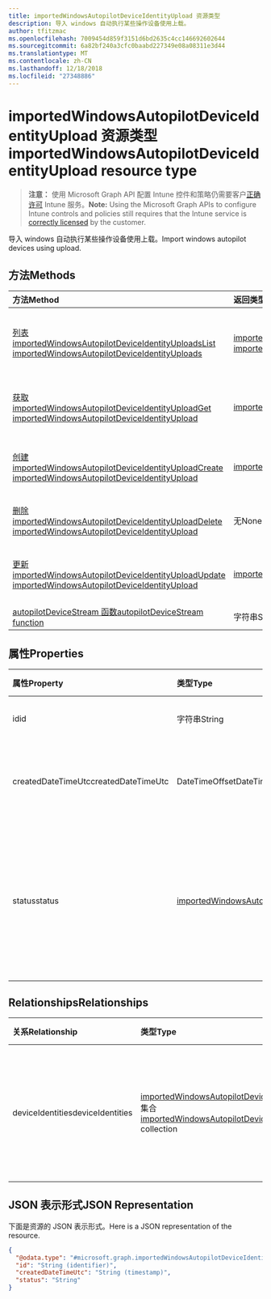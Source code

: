 ```yaml
---
title: importedWindowsAutopilotDeviceIdentityUpload 资源类型
description: 导入 windows 自动执行某些操作设备使用上载。
author: tfitzmac
ms.openlocfilehash: 7009454d859f3151d6bd2635c4cc146692602644
ms.sourcegitcommit: 6a82bf240a3cfc0baabd227349e08a08311e3d44
ms.translationtype: MT
ms.contentlocale: zh-CN
ms.lasthandoff: 12/18/2018
ms.locfileid: "27348886"
---
```

# <a name="importedwindowsautopilotdeviceidentityupload-resource-type"></a><span data-ttu-id="b8cba-103">importedWindowsAutopilotDeviceIdentityUpload 资源类型</span><span class="sxs-lookup"><span data-stu-id="b8cba-103">importedWindowsAutopilotDeviceIdentityUpload resource type</span></span>

> <span data-ttu-id="b8cba-104">**注意：** 使用 Microsoft Graph API 配置 Intune 控件和策略仍需要客户[正确许可](https://go.microsoft.com/fwlink/?linkid=839381) Intune 服务。</span><span class="sxs-lookup"><span data-stu-id="b8cba-104">**Note:** Using the Microsoft Graph APIs to configure Intune controls and policies still requires that the Intune service is [correctly licensed](https://go.microsoft.com/fwlink/?linkid=839381) by the customer.</span></span>

<span data-ttu-id="b8cba-105">导入 windows 自动执行某些操作设备使用上载。</span><span class="sxs-lookup"><span data-stu-id="b8cba-105">Import windows autopilot devices using upload.</span></span>
## <a name="methods"></a><span data-ttu-id="b8cba-106">方法</span><span class="sxs-lookup"><span data-stu-id="b8cba-106">Methods</span></span>
|<span data-ttu-id="b8cba-107">方法</span><span class="sxs-lookup"><span data-stu-id="b8cba-107">Method</span></span>|<span data-ttu-id="b8cba-108">返回类型</span><span class="sxs-lookup"><span data-stu-id="b8cba-108">Return Type</span></span>|<span data-ttu-id="b8cba-109">说明</span><span class="sxs-lookup"><span data-stu-id="b8cba-109">Description</span></span>|
|:---|:---|:---|
|[<span data-ttu-id="b8cba-110">列表 importedWindowsAutopilotDeviceIdentityUploads</span><span class="sxs-lookup"><span data-stu-id="b8cba-110">List importedWindowsAutopilotDeviceIdentityUploads</span></span>](../api/intune-enrollment-importedwindowsautopilotdeviceidentityupload-list.md)|<span data-ttu-id="b8cba-111">[importedWindowsAutopilotDeviceIdentityUpload](../resources/intune-enrollment-importedwindowsautopilotdeviceidentityupload.md)集合</span><span class="sxs-lookup"><span data-stu-id="b8cba-111">[importedWindowsAutopilotDeviceIdentityUpload](../resources/intune-enrollment-importedwindowsautopilotdeviceidentityupload.md) collection</span></span>|<span data-ttu-id="b8cba-112">列出属性和[importedWindowsAutopilotDeviceIdentityUpload](../resources/intune-enrollment-importedwindowsautopilotdeviceidentityupload.md)对象之间的关系。</span><span class="sxs-lookup"><span data-stu-id="b8cba-112">List properties and relationships of the [importedWindowsAutopilotDeviceIdentityUpload](../resources/intune-enrollment-importedwindowsautopilotdeviceidentityupload.md) objects.</span></span>|
|[<span data-ttu-id="b8cba-113">获取 importedWindowsAutopilotDeviceIdentityUpload</span><span class="sxs-lookup"><span data-stu-id="b8cba-113">Get importedWindowsAutopilotDeviceIdentityUpload</span></span>](../api/intune-enrollment-importedwindowsautopilotdeviceidentityupload-get.md)|[<span data-ttu-id="b8cba-114">importedWindowsAutopilotDeviceIdentityUpload</span><span class="sxs-lookup"><span data-stu-id="b8cba-114">importedWindowsAutopilotDeviceIdentityUpload</span></span>](../resources/intune-enrollment-importedwindowsautopilotdeviceidentityupload.md)|<span data-ttu-id="b8cba-115">读取属性和[importedWindowsAutopilotDeviceIdentityUpload](../resources/intune-enrollment-importedwindowsautopilotdeviceidentityupload.md)对象的关系。</span><span class="sxs-lookup"><span data-stu-id="b8cba-115">Read properties and relationships of the [importedWindowsAutopilotDeviceIdentityUpload](../resources/intune-enrollment-importedwindowsautopilotdeviceidentityupload.md) object.</span></span>|
|[<span data-ttu-id="b8cba-116">创建 importedWindowsAutopilotDeviceIdentityUpload</span><span class="sxs-lookup"><span data-stu-id="b8cba-116">Create importedWindowsAutopilotDeviceIdentityUpload</span></span>](../api/intune-enrollment-importedwindowsautopilotdeviceidentityupload-create.md)|[<span data-ttu-id="b8cba-117">importedWindowsAutopilotDeviceIdentityUpload</span><span class="sxs-lookup"><span data-stu-id="b8cba-117">importedWindowsAutopilotDeviceIdentityUpload</span></span>](../resources/intune-enrollment-importedwindowsautopilotdeviceidentityupload.md)|<span data-ttu-id="b8cba-118">创建新的[importedWindowsAutopilotDeviceIdentityUpload](../resources/intune-enrollment-importedwindowsautopilotdeviceidentityupload.md)对象。</span><span class="sxs-lookup"><span data-stu-id="b8cba-118">Create a new [importedWindowsAutopilotDeviceIdentityUpload](../resources/intune-enrollment-importedwindowsautopilotdeviceidentityupload.md) object.</span></span>|
|[<span data-ttu-id="b8cba-119">删除 importedWindowsAutopilotDeviceIdentityUpload</span><span class="sxs-lookup"><span data-stu-id="b8cba-119">Delete importedWindowsAutopilotDeviceIdentityUpload</span></span>](../api/intune-enrollment-importedwindowsautopilotdeviceidentityupload-delete.md)|<span data-ttu-id="b8cba-120">无</span><span class="sxs-lookup"><span data-stu-id="b8cba-120">None</span></span>|<span data-ttu-id="b8cba-121">删除[importedWindowsAutopilotDeviceIdentityUpload](../resources/intune-enrollment-importedwindowsautopilotdeviceidentityupload.md)。</span><span class="sxs-lookup"><span data-stu-id="b8cba-121">Deletes a [importedWindowsAutopilotDeviceIdentityUpload](../resources/intune-enrollment-importedwindowsautopilotdeviceidentityupload.md).</span></span>|
|[<span data-ttu-id="b8cba-122">更新 importedWindowsAutopilotDeviceIdentityUpload</span><span class="sxs-lookup"><span data-stu-id="b8cba-122">Update importedWindowsAutopilotDeviceIdentityUpload</span></span>](../api/intune-enrollment-importedwindowsautopilotdeviceidentityupload-update.md)|[<span data-ttu-id="b8cba-123">importedWindowsAutopilotDeviceIdentityUpload</span><span class="sxs-lookup"><span data-stu-id="b8cba-123">importedWindowsAutopilotDeviceIdentityUpload</span></span>](../resources/intune-enrollment-importedwindowsautopilotdeviceidentityupload.md)|<span data-ttu-id="b8cba-124">更新[importedWindowsAutopilotDeviceIdentityUpload](../resources/intune-enrollment-importedwindowsautopilotdeviceidentityupload.md)对象的属性。</span><span class="sxs-lookup"><span data-stu-id="b8cba-124">Update the properties of a [importedWindowsAutopilotDeviceIdentityUpload](../resources/intune-enrollment-importedwindowsautopilotdeviceidentityupload.md) object.</span></span>|
|[<span data-ttu-id="b8cba-125">autopilotDeviceStream 函数</span><span class="sxs-lookup"><span data-stu-id="b8cba-125">autopilotDeviceStream function</span></span>](../api/intune-enrollment-importedwindowsautopilotdeviceidentityupload-autopilotdevicestream.md)|<span data-ttu-id="b8cba-126">字符串</span><span class="sxs-lookup"><span data-stu-id="b8cba-126">String</span></span>|<span data-ttu-id="b8cba-127">创建自动执行某些操作设备流上载请求。</span><span class="sxs-lookup"><span data-stu-id="b8cba-127">Create a upload request with autopilot device stream in it.</span></span>|

## <a name="properties"></a><span data-ttu-id="b8cba-128">属性</span><span class="sxs-lookup"><span data-stu-id="b8cba-128">Properties</span></span>
|<span data-ttu-id="b8cba-129">属性</span><span class="sxs-lookup"><span data-stu-id="b8cba-129">Property</span></span>|<span data-ttu-id="b8cba-130">类型</span><span class="sxs-lookup"><span data-stu-id="b8cba-130">Type</span></span>|<span data-ttu-id="b8cba-131">说明</span><span class="sxs-lookup"><span data-stu-id="b8cba-131">Description</span></span>|
|:---|:---|:---|
|<span data-ttu-id="b8cba-132">id</span><span class="sxs-lookup"><span data-stu-id="b8cba-132">id</span></span>|<span data-ttu-id="b8cba-133">字符串</span><span class="sxs-lookup"><span data-stu-id="b8cba-133">String</span></span>|<span data-ttu-id="b8cba-134">对象的 GUID</span><span class="sxs-lookup"><span data-stu-id="b8cba-134">The GUID for the object</span></span>|
|<span data-ttu-id="b8cba-135">createdDateTimeUtc</span><span class="sxs-lookup"><span data-stu-id="b8cba-135">createdDateTimeUtc</span></span>|<span data-ttu-id="b8cba-136">DateTimeOffset</span><span class="sxs-lookup"><span data-stu-id="b8cba-136">DateTimeOffset</span></span>|<span data-ttu-id="b8cba-137">创建实体时的日期时间。</span><span class="sxs-lookup"><span data-stu-id="b8cba-137">DateTime when the entity is created.</span></span>|
|<span data-ttu-id="b8cba-138">status</span><span class="sxs-lookup"><span data-stu-id="b8cba-138">status</span></span>|[<span data-ttu-id="b8cba-139">importedWindowsAutopilotDeviceIdentityUploadStatus</span><span class="sxs-lookup"><span data-stu-id="b8cba-139">importedWindowsAutopilotDeviceIdentityUploadStatus</span></span>](../resources/intune-enrollment-importedwindowsautopilotdeviceidentityuploadstatus.md)|<span data-ttu-id="b8cba-140">上载状态。</span><span class="sxs-lookup"><span data-stu-id="b8cba-140">Upload status.</span></span> <span data-ttu-id="b8cba-141">可取值为：`noUpload`、`pending`、`complete`、`error`。</span><span class="sxs-lookup"><span data-stu-id="b8cba-141">Possible values are: `noUpload`, `pending`, `complete`, `error`.</span></span>|

## <a name="relationships"></a><span data-ttu-id="b8cba-142">Relationships</span><span class="sxs-lookup"><span data-stu-id="b8cba-142">Relationships</span></span>
|<span data-ttu-id="b8cba-143">关系</span><span class="sxs-lookup"><span data-stu-id="b8cba-143">Relationship</span></span>|<span data-ttu-id="b8cba-144">类型</span><span class="sxs-lookup"><span data-stu-id="b8cba-144">Type</span></span>|<span data-ttu-id="b8cba-145">说明</span><span class="sxs-lookup"><span data-stu-id="b8cba-145">Description</span></span>|
|:---|:---|:---|
|<span data-ttu-id="b8cba-146">deviceIdentities</span><span class="sxs-lookup"><span data-stu-id="b8cba-146">deviceIdentities</span></span>|<span data-ttu-id="b8cba-147">[importedWindowsAutopilotDeviceIdentity](../resources/intune-enrollment-importedwindowsautopilotdeviceidentity.md) 集合</span><span class="sxs-lookup"><span data-stu-id="b8cba-147">[importedWindowsAutopilotDeviceIdentity](../resources/intune-enrollment-importedwindowsautopilotdeviceidentity.md) collection</span></span>|<span data-ttu-id="b8cba-148">作为此上载的一部分自动执行某些操作的所有设备的集合。</span><span class="sxs-lookup"><span data-stu-id="b8cba-148">Collection of all Autopilot devices as a part of this upload.</span></span>|

## <a name="json-representation"></a><span data-ttu-id="b8cba-149">JSON 表示形式</span><span class="sxs-lookup"><span data-stu-id="b8cba-149">JSON Representation</span></span>
<span data-ttu-id="b8cba-150">下面是资源的 JSON 表示形式。</span><span class="sxs-lookup"><span data-stu-id="b8cba-150">Here is a JSON representation of the resource.</span></span>
<!-- {
  "blockType": "resource",
  "keyProperty": "id",
  "@odata.type": "microsoft.graph.importedWindowsAutopilotDeviceIdentityUpload"
}
-->
``` json
{
  "@odata.type": "#microsoft.graph.importedWindowsAutopilotDeviceIdentityUpload",
  "id": "String (identifier)",
  "createdDateTimeUtc": "String (timestamp)",
  "status": "String"
}
```



